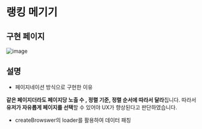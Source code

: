 # 랭킹 메기기

## 구현 페이지
![image](https://github.com/user-attachments/assets/5adb8bea-1b21-4d9a-9524-f1b0ea21fdc8)



## 설명
- 페이지네이션 방식으로 구현한 이유

**같은 페이지더라도 페이지당 노출 수 , 정렬 기준, 정렬 순서에 따라서 달라**집니다.
따라서 **유저가 자유롭게 페이지를 선택**할 수 있어야 UX가 향상된다고 판단하였습니다.

- createBrowswer의 loader를 활용하여 데이터 패칭

